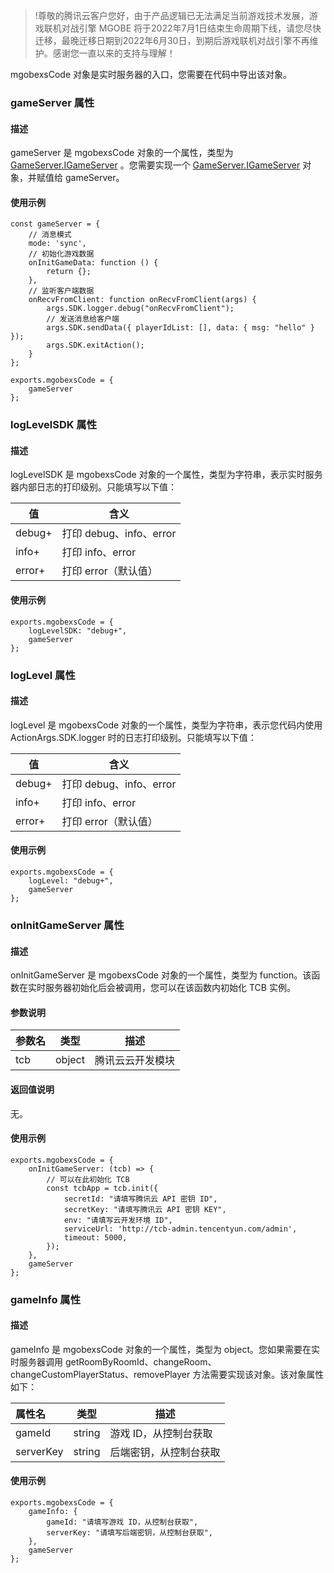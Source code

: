 >!尊敬的腾讯云客户您好，由于产品逻辑已无法满足当前游戏技术发展，游戏联机对战引擎 MGOBE 将于2022年7月1日结束生命周期下线，请您尽快迁移，最晚迁移日期到2022年6月30日，到期后游戏联机对战引擎不再维护。感谢您一直以来的支持与理解！


mgobexsCode 对象是实时服务器的入口，您需要在代码中导出该对象。

### gameServer 属性

#### 描述

gameServer 是 mgobexsCode 对象的一个属性，类型为 [GameServer.IGameServer](https://cloud.tencent.com/document/product/1038/34991) 。您需要实现一个 [GameServer.IGameServer](https://cloud.tencent.com/document/product/1038/34991) 对象，并赋值给 gameServer。

#### 使用示例

```
const gameServer = {
    // 消息模式
    mode: 'sync',
    // 初始化游戏数据
    onInitGameData: function () {
        return {};
    },
    // 监听客户端数据
    onRecvFromClient: function onRecvFromClient(args) {
        args.SDK.logger.debug("onRecvFromClient");
        // 发送消息给客户端
        args.SDK.sendData({ playerIdList: [], data: { msg: "hello" } });
        args.SDK.exitAction();
    }
};

exports.mgobexsCode = {
    gameServer
};
```

### logLevelSDK 属性

#### 描述

logLevelSDK 是 mgobexsCode 对象的一个属性，类型为字符串，表示实时服务器内部日志的打印级别。只能填写以下值：

|值|含义|
|---|---|
|debug+|打印 debug、info、error|
|info+|打印 info、error|
|error+|打印 error（默认值）|

#### 使用示例

```
exports.mgobexsCode = {
    logLevelSDK: "debug+",
    gameServer
};
```

### logLevel 属性

#### 描述

logLevel 是 mgobexsCode 对象的一个属性，类型为字符串，表示您代码内使用 ActionArgs.SDK.logger 时的日志打印级别。只能填写以下值：

|值|含义|
|---|---|
|debug+|打印 debug、info、error|
|info+|打印 info、error|
|error+|打印 error（默认值）|

#### 使用示例

```
exports.mgobexsCode = {
    logLevel: "debug+",
    gameServer
};
```



### onInitGameServer 属性

#### 描述
onInitGameServer 是 mgobexsCode 对象的一个属性，类型为 function。该函数在实时服务器初始化后会被调用，您可以在该函数内初始化 TCB 实例。

#### 参数说明

|参数名|类型|描述|
|:---|---|---|
|tcb|object|腾讯云云开发模块|

#### 返回值说明
无。

#### 使用示例

```
exports.mgobexsCode = {
    onInitGameServer: (tcb) => {
        // 可以在此初始化 TCB
        const tcbApp = tcb.init({
            secretId: "请填写腾讯云 API 密钥 ID",
            secretKey: "请填写腾讯云 API 密钥 KEY",
            env: "请填写云开发环境 ID",
            serviceUrl: 'http://tcb-admin.tencentyun.com/admin',
            timeout: 5000,
        });
    },
    gameServer
};
```

### gameInfo 属性

#### 描述
gameInfo 是 mgobexsCode 对象的一个属性，类型为 object。您如果需要在实时服务器调用 getRoomByRoomId、changeRoom、changeCustomPlayerStatus、removePlayer 方法需要实现该对象。该对象属性如下：

|属性名|类型|描述|
|:---|---|---|
|gameId|string|游戏 ID，从控制台获取|
|serverKey|string|后端密钥，从控制台获取|

#### 使用示例

```
exports.mgobexsCode = {
	gameInfo: {
		gameId: "请填写游戏 ID，从控制台获取",
		serverKey: "请填写后端密钥，从控制台获取",
	},
    gameServer
};
```

